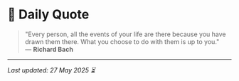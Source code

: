 # 📜 Daily Quote

> "Every person, all the events of your life are there because you have drawn them there. What you choose to do with them is up to you."  
> — **Richard Bach**

---

_Last updated: 27 May 2025 ⏳_
